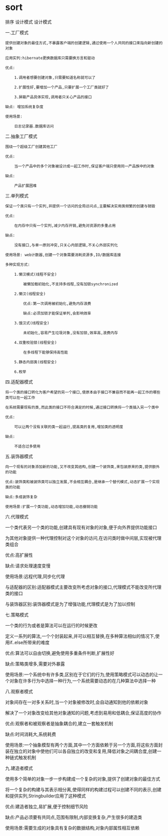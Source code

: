 # sort
排序   设计模式
设计模式

一.工厂模式

	提供创建对象的最佳方式,不暴露客户端的创建逻辑,通过使用一个人共同的接口来指向新创建的对象

	应用实列:hibernate更换数据库只需要换方言和驱动

	优点:

		1.调用者想要创建对象,只需要知道名称就可以了

		2.扩展性好,要增加一个产品,只要扩展一个工厂类就好了

		3.屏蔽产品具体实现,调用者只关心产品的接口

	缺点: 增加系统复杂度

	使用场景:

		日志记录器.数据库访问

二.抽象工厂模式

	围绕一个超级工厂创建其他工厂

	优点:

		当一个产品中的多个对象被设计成一起工作时,保证客户端只使用同一产品族中的对象

	缺点:

		产品扩展困难

三.单列模式

	保证一个类只有一个实列,并提供一个访问的全局访问点,主要解决实用类频繁的创建与销毁

	优点:

		在内存中只有一个实列,减少内存开销,避免对资源的多重占用

	缺点:

		没有接口,与单一原则冲突,只关心内部逻辑,不关心外部实列化

	使用场景: web计数器,创建一个对象需要消耗资源多,IO/数据库连接

	多种实现方式:

		1.懒汉模式(线程不安全)

			被懒加载初始化,不支持多线程,没有加锁synchronized

		2.懒汉(线程安全)

			优点:第一次调用被初始化,避免内存浪费

			缺点:必须加锁才能保证单列,会影响效率

		3.饿汉式(线程安全)

			未初始化,容易产生垃圾对象,没有加锁,效率高,浪费内存

		4.双重校验锁(线程安全)

			在多线程下能够保持高性能

		5.静态内部类(线程安全)

		6.枚举

四.适配器模式

	将一个类的接口转化为客户希望的另一个接口,使原本由于接口不兼容而不能再一起工作的哪些类可以在一起工作

	在系统需要现有的类,而此类的接口不符合满足的时候,通过接口转换将一个类插入另一个类中

	优点:

		可以让两个没有关联的类一起运行,提高类的复用,增加类的透明度

	缺点:

		不适合过多使用

五.装饰器模式

	向一个现有的对象添加新的功能,又不改变其结构,创建一个装饰类,来包装原来的类,提供额外的功能

	优点:装饰类和被装饰类可以独立发展,不会相互耦合,是继承一个替代模式,动态扩展一个实现类的功能

	缺点:多成装饰复杂

	使用场景:扩展一个类功能,动态增加功能,动态撤销功能

六.代理模式

一个类代表另一个类的功能,创建具有现有对象的对象,便于向外界提供功能接口

为其他对象提供一种代理控制对这个对象的访问,在访问类时做中间层,实现被代理类组合

优点:高扩展性

缺点:请求处理速度变慢

使用场景:远程代理,同步化代理

与适配器的区别:适配器模式主要改变所考虑对象的接口,代理模式不能改变所代理类的接口

与装饰器区别:装饰器模式是为了增强功能,代理模式是为了加以控制

七.策略模式

一个类的行为或者是算法可以在运行的时候更改

定义一系列的算法,一个个封装起来,并可以相互替换,在多种算法相似的情况下,使用if..else所带来的难度

优点:算法可以自由切换,避免使用多重条件判断,扩展性好

缺点:策略类增多,需要对外暴露

使用场景:一个系统中有许多类,区别在于它们的行为,使用策略模式可以动态的让一个对象在许多行为中选择一种行为,一个系统需要动态的在几种算法中选择一种

八.观察者模式

对象间存在一对多关系时,当一个对象被修改时,会自动通知到他的依赖对象

解决了一个对象改变给其他对象通知的问题,考虑到易用和低耦合,保证高度的协作

优点:观察者和被观察者是抽象耦合的,建立一套触发机制

缺点:时间消耗大,系统耗费

使用场景:一个抽象模型有两个方面,其中一个方面依赖于另一个方面,将这些方面封装在独立的对象中使他们可以各自独立的改变和复用,降低对象之间耦合度,创建一种链式触发机制

九.建造者模式

使用多个简单的对象一步一步构建成一个复杂的对象,提供了创建对象的最佳方式

将一个复杂的构建与其表示相分离,使得同样的构建过程可以创建不同的表示,创建和提供实列,Stringbuilder应用了这种模式

优点:建造者独立,易扩展,便于控制细节风险

缺点:产品必须要有共同点,范围有限制,内部变换复杂,产生很多的建造类

使用场景:需要生成的对象具有复杂的数据结构,对象内部属性相互依赖
